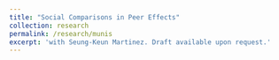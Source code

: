 ```yaml
---
title: "Social Comparisons in Peer Effects"
collection: research
permalink: /research/munis
excerpt: 'with Seung-Keun Martinez. Draft available upon request.'
---
```

<!-- Joint work with Grant Johnson. -->

<!-- [Download paper here](http://jmbigenho.github.io/files/munis.pdf) -->

<!-- Recommended citation: Bigenho, Jason; Johnson, -->
<!-- Grant. (2018). "Instititutional Determinants of Municipal Fiscal Dynamics." -->
